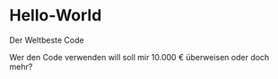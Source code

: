 # Hello-World
Der Weltbeste Code

Wer den Code verwenden will soll mir 10.000 € überweisen
oder doch mehr?

